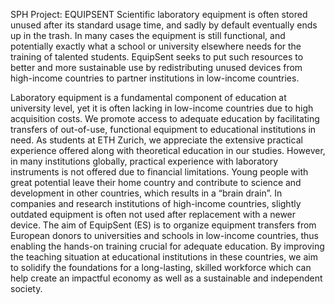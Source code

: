 SPH Project: EQUIPSENT
Scientific laboratory equipment is often stored unused after its standard usage time, and sadly by default eventually ends up in the trash.   In many cases the equipment is still functional, and potentially exactly what a school or university elsewhere needs for the training of talented students. EquipSent seeks to put such resources to better and more sustainable use by redistributing unused devices from high-income countries to partner institutions in low-income countries.

Laboratory equipment is a fundamental component of education at university level, yet it is often lacking in low-income countries due to high acquisition costs. We promote access to adequate education by facilitating transfers of out-of-use, functional equipment to educational institutions in need. As students at ETH Zurich, we appreciate the extensive practical experience offered along with theoretical education in our studies. However, in many institutions globally, practical experience with laboratory instruments is not offered due to financial limitations. Young people with great potential leave their home country and contribute to science and development in other countries, which results in a “brain drain”. In companies and research institutions of high-income countries, slightly outdated equipment is often not used after replacement with a newer device. The aim of EquipSent (ES) is to organize equipment transfers from European donors to universities and schools in low-income countries, thus enabling the hands-on training crucial for adequate education. By improving the teaching situation at educational institutions in these countries, we aim to solidify the foundations for a long-lasting, skilled workforce which can help create an impactful economy as well as a sustainable and independent society.

<figure><img alt="" src="https://sph.ethz.ch/uploads/images/Equipsent_Img_3.png"/></figure>

<figure><img alt="" src="https://sph.ethz.ch/uploads/images/Equipsent_Img_1.png"/></figure>

<figure><img alt="" src="https://sph.ethz.ch/uploads/images/Equipsent_Img_2.png"/></figure>

  
  
